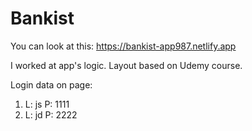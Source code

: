 # Bankist
 
You can look at this: https://bankist-app987.netlify.app <br />
 
I worked at app's logic. Layout based on Udemy course. 

Login data on page:
1) L: js P: 1111
2) L: jd P: 2222
